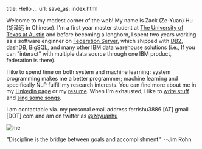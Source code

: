 title: Hello ...
url:
save_as: index.html

Welcome to my modest corner of the web! My name is Zack (Ze-Yuan) Hu (胡泽远 in Chinese). 
I'm a first year master student at [The University of Texas at Austin](https://www.utexas.edu/) and 
before becoming a longhorn, I spent two years working as a 
software enginner on [Federstion Server](http://www-03.ibm.com/software/products/en/ibminfofedeserv), 
which shipped with [DB2](http://www.ibm.com/analytics/us/en/technology/db2/), [dashDB](http://www.ibm.com/analytics/us/en/technology/cloud-data-services/dashdb/), 
[BigSQL](https://www-01.ibm.com/software/data/infosphere/hadoop/big-sql.html), and many 
other IBM data warehouse solutions (i.e., If you can "interact" with multiple data source
through one IBM product, federation is there). 

I like to spend time on both system and machine learning: system programming 
makes me a better programmer; machine learning and specifically NLP fulfill my
research interests. You can find more about me in my [LinkedIn page](http://cn.linkedin.com/in/zhu45) 
or my [resume]({attach}/assets/zeyuan-hu-cv.pdf). When I'm exhausted, I like to
[write stuff](http://zhu45.org/blog2/) and [sing some songs]({filename}songs.md).

I am contactable via. my personal email address ferrishu3886 [AT] gmail [DOT] com and
am on twitter as [@zeyuanhu](https://twitter.com/zeyuanhu)

<img src="/images/me2.jpg" class="img-fluid" alt="me" style="height: auto; max-width: 50%"/>

"Discipline is the bridge between goals and accomplishment." --Jim Rohn
